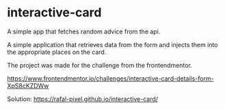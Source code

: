 # interactive-card

A simple app that fetches random advice from the api.

A simple application that retrieves data from the form and injects them into the appropriate places on the card.

The project was made for the challenge from the frontendmentor.

https://www.frontendmentor.io/challenges/interactive-card-details-form-XpS8cKZDWw

Solution: https://rafal-pixel.github.io/interactive-card/

